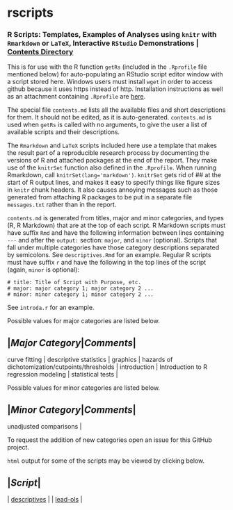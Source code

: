 # rscripts
### R Scripts:  Templates, Examples of Analyses using `knitr` with `Rmarkdown` or `LaTeX`, Interactive `RStudio` Demonstrations | [Contents Directory](https://github.com/harrelfe/rscripts/blob/master/contents.md)

This is for use with the R function `getRs` (included in the `.Rprofile` file mentioned below) for auto-populating an RStudio script editor window with a script stored here.  Windows users must install `wget` in order to access github because it uses https instead of http.  Installation instructions as well as an attachment containing `.Rprofile` are [here](http://biostat.mc.vanderbilt.edu/RConfiguration).

The special file `contents.md` lists all the available files and short descriptions for them.  It should not be edited, as it is auto-generated.  `contents.md` is used when `getRs` is called with no arguments, to give the user a list of available scripts and their descriptions.

The `Rmarkdown` and `LaTeX` scripts included here use a template that makes the result part of a reproducible research process by documenting the versions of R and attached packages at the end of the report.  They make use of the `knitrSet` function also defined in the `.Rprofile`.  When running Rmarkdown, call `knitrSet(lang='markdown')`.  `knitrSet` gets rid of ## at the start of R output lines, and makes it easy to specify things like figure sizes in `knitr` chunk headers.  It also causes annoying messages such as those generated from attaching R packages to be put in a separate file `messages.txt` rather than in the report.

`contents.md` is generated from titles, major and minor categories, and types (R, R Markdown) that are at the top of each script.  R Markdown scripts must have suffix `Rmd` and have the following information between lines containing `---` and after the `output:` section: `major`, and `minor` (optional).  Scripts that fall under multiple categories have those category descriptions separated by semicolons.  See `descriptives.Rmd` for an example.  Regular R scripts must have suffix `r` and have the following in the top lines of the script (again, `minor` is optional):

```
# title: Title of Script with Purpose, etc.
# major: major category 1; major category 2 ...
# minor: minor category 1; minor category 2 ...
```

See `introda.r` for an example.

Possible values for major categories are listed below.

|*Major Category*|*Comments*|
------------
curve fitting |
descriptive statistics |
graphics |
hazards of dichotomization/cutpoints/thresholds |
introduction | Introduction to R
regression modeling |
statistical tests |

Possible values for minor categories are listed below.

|*Minor Category*|*Comments*|
------------
unadjusted comparisons |

To request the addition of new categories open an issue for this GitHub project.


`html` output for some of the scripts may be viewed by clicking below.

|*Script*|
--------
| [descriptives](http://htmlpreview.github.io/?https://github.com/harrelfe/rscripts/blob/master/descriptives.html) |
| [lead-ols](http://htmlpreview.github.io/?https://github.com/harrelfe/rscripts/blob/master/lead-ols.html) |



